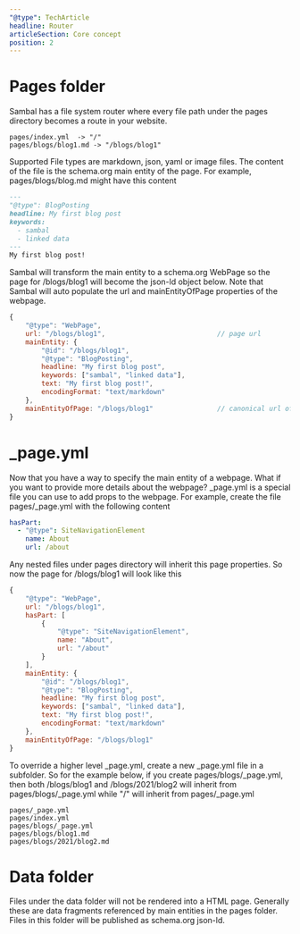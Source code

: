 ```yaml
---
"@type": TechArticle
headline: Router
articleSection: Core concept
position: 2
---
```


# Pages folder

Sambal has a file system router where every file path under the pages directory becomes a route in your website.

```text
pages/index.yml  -> "/"
pages/blogs/blog1.md -> "/blogs/blog1"
```

Supported File types are markdown, json, yaml or image files.  The content of the file is the schema.org main entity of the page.  For example, pages/blogs/blog.md might have this content

```markdown
---
"@type": BlogPosting
headline: My first blog post
keywords:
  - sambal
  - linked data
---
My first blog post!
```

Sambal will transform the main entity to a schema.org WebPage so the page for /blogs/blog1 will become the json-ld object below.  Note that Sambal will auto populate the url and mainEntityOfPage properties of the webpage.  

```js
{
    "@type": "WebPage",
    url: "/blogs/blog1",                            // page url
    mainEntity: {
        "@id": "/blogs/blog1",          
        "@type": "BlogPosting",
        headline: "My first blog post",
        keywords: ["sambal", "linked data"],
        text: "My first blog post!",
        encodingFormat: "text/markdown"
    },
    mainEntityOfPage: "/blogs/blog1"                // canonical url of main entity
}
```

# _page.yml

Now that you have a way to specify the main entity of a webpage.  What if you want to provide more details about the webpage?  _page.yml is a special file you can use to add props to the webpage.  For example, create the file pages/_page.yml with the following content

```yaml
hasPart:
  - "@type": SiteNavigationElement
    name: About
    url: /about
```

Any nested files under pages directory will inherit this page properties.  So now the page for /blogs/blog1 will look like this

```js
{
    "@type": "WebPage",
    url: "/blogs/blog1",
    hasPart: [
        {
            "@type": "SiteNavigationElement",
            name: "About",
            url: "/about"
        }
    ],
    mainEntity: {
        "@id": "/blogs/blog1",          
        "@type": "BlogPosting",
        headline: "My first blog post",
        keywords: ["sambal", "linked data"],
        text: "My first blog post!",
        encodingFormat: "text/markdown"
    },
    mainEntityOfPage: "/blogs/blog1"
}
```

To override a higher level _page.yml, create a new _page.yml file in a subfolder.  So for the example below, if you create pages/blogs/_page.yml, then both /blogs/blog1 and /blogs/2021/blog2 will inherit from pages/blogs/_page.yml while "/" will inherit from pages/_page.yml

```text
pages/_page.yml
pages/index.yml
pages/blogs/_page.yml
pages/blogs/blog1.md
pages/blogs/2021/blog2.md
```

# Data folder

Files under the data folder will not be rendered into a HTML page.  Generally these are data fragments referenced by main entities in the pages folder.  Files in this folder will be published as schema.org json-ld.